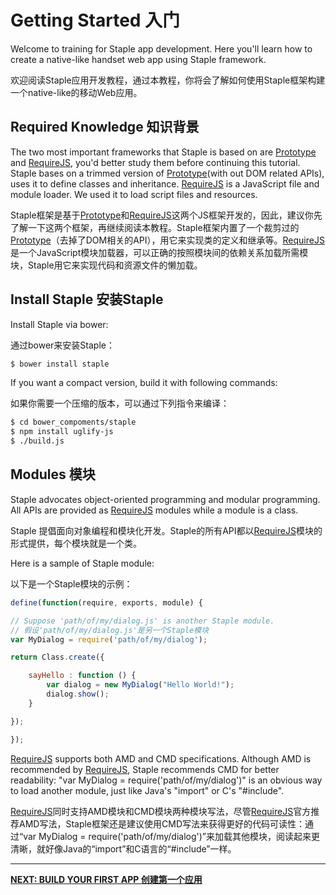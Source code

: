 # Getting Started 入门

Welcome to training for Staple app development. Here you'll learn how to create a native-like handset web app using Staple framework.

欢迎阅读Staple应用开发教程，通过本教程，你将会了解如何使用Staple框架构建一个native-like的移动Web应用。

## Required Knowledge 知识背景

The two most important frameworks that Staple is based on are [Prototype](http://prototypejs.org/) and [RequireJS](http://requirejs.org/), you'd better study them before continuing this tutorial. Staple bases on a trimmed version of [Prototype](http://prototypejs.org/)(with out DOM related APIs), uses it to define classes and inheritance. [RequireJS](http://requirejs.org/) is a JavaScript file and module loader. We used it to load script files and resources.

Staple框架是基于[Prototype](http://prototypejs.org/)和[RequireJS](http://requirejs.org/)这两个JS框架开发的，因此，建议你先了解一下这两个框架，再继续阅读本教程。Staple框架内置了一个裁剪过的[Prototype](http://prototypejs.org/)（去掉了DOM相关的API），用它来实现类的定义和继承等。[RequireJS](http://requirejs.org/)是一个JavaScript模块加载器，可以正确的按照模块间的依赖关系加载所需模块，Staple用它来实现代码和资源文件的懒加载。

## Install Staple 安装Staple

Install Staple via bower:

通过bower来安装Staple：

```bash
$ bower install staple
```

If you want a compact version, build it with following commands:

如果你需要一个压缩的版本，可以通过下列指令来编译：

```bash
$ cd bower_compoments/staple
$ npm install uglify-js
$ ./build.js
```

## Modules 模块

Staple advocates object-oriented programming and modular programming. All APIs are provided as [RequireJS](http://requirejs.org/) modules while a module is a class.

Staple 提倡面向对象编程和模块化开发。Staple的所有API都以[RequireJS](http://requirejs.org/)模块的形式提供，每个模块就是一个类。

Here is a sample of Staple module:

以下是一个Staple模块的示例：

```JavaScript
define(function(require, exports, module) {

// Suppose 'path/of/my/dialog.js' is another Staple module.
// 假设'path/of/my/dialog.js'是另一个Staple模块
var MyDialog = require('path/of/my/dialog');

return Class.create({

	sayHello : function () {
		var dialog = new MyDialog("Hello World!");
		dialog.show();
	}

});

});

```

[RequireJS](http://requirejs.org/) supports both AMD and CMD specifications. Although AMD is recommended by [RequireJS](http://requirejs.org/), Staple recommends CMD for better readability: "var MyDialog = require('path/of/my/dialog')" is an obvious way to load another module, just like Java's "import" or C's "#include".

[RequireJS](http://requirejs.org/)同时支持AMD模块和CMD模块两种模块写法，尽管[RequireJS](http://requirejs.org/)官方推荐AMD写法，Staple框架还是建议使用CMD写法来获得更好的代码可读性：通过“var MyDialog = require('path/of/my/dialog')”来加载其他模块，阅读起来更清晰，就好像Java的“import”和C语言的“#include”一样。

- - -

**[NEXT: BUILD YOUR FIRST APP 创建第一个应用](build-your-first-app.md)**